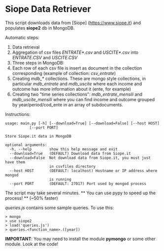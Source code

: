 # Siope Data Retriever
This script downloads data from [Siope] (https://www.siope.it) and populates **siope2** db in MongoDB.

Automatic steps:

1. Data retrieval
2. Aggregation of csv files _ENTRATE*.csv_ and _USCITE*.csv_ into *ENTRATE.CSV* and *USCITE.CSV*
3. Three steps in MongoDB:
  1. Each row of each csv file is insert as document in the collection corresponding (example of collection: *csv_entrate*)
  2. Creating _mdb\__* collections. These are mongo style collections, in particular *mdb_entrate* and *mdb_uscite* where each income and outcome has more information about it (ente, for example)
  3. Creating two "time series collections": *mdb_entrate_mensili* and *mdb_uscite_mensili* where you can find income and outcome grouped by year/period/cod_ente in an array of subdocuments.
  
Instructions:

    usage: main.py [-h] [--download=True] [--download=False] [--host HOST]
               [--port PORT]

    Store Siope.it data in MongoDB

    optional arguments:
      -h, --help        show this help message and exit
      --download=True   (DEFAULT) Download data from Siope.it
      --download=False  Not download data from Siope.it, you must just have them
                        in csvfiles directory
      --host HOST       (DEFAULT: localhost) Hostname or IP address where mongod
                        is running
      --port PORT       (DEFAULT: 27017) Port used by mongod process

The script may take several minutes.
** You can use pypy to speed up the process! ** (~50% faster)

*queries.js* contains some sample queries. To use this:

    > mongo
    > use siope2
    > load('queries.js')
    > queries.<function_name>.([year])
    
**IMPORTANT**: You may need to install the module **pymongo** or some other module. Look at the code!
    

    
